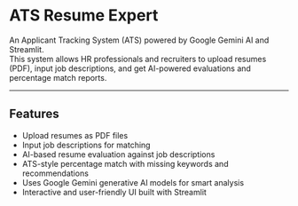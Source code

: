 # ATS Resume Expert

An Applicant Tracking System (ATS) powered by Google Gemini AI and Streamlit.  
This system allows HR professionals and recruiters to upload resumes (PDF), input job descriptions, and get AI-powered evaluations and percentage match reports.

---

## Features

- Upload resumes as PDF files
- Input job descriptions for matching
- AI-based resume evaluation against job descriptions
- ATS-style percentage match with missing keywords and recommendations
- Uses Google Gemini generative AI models for smart analysis
- Interactive and user-friendly UI built with Streamlit
